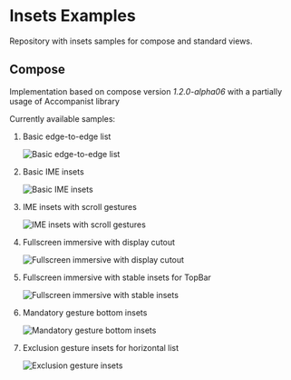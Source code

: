 # Insets Examples

Repository with insets samples for compose and standard views. 

## Compose

Implementation based on compose version *1.2.0-alpha06* with a partially usage of Accompanist library 

Currently available samples:

1. Basic edge-to-edge list 

   ![Basic edge-to-edge list](docs/images/list.gif)

2. Basic IME insets

   ![Basic IME insets](docs/images/basic_ime.gif)

3. IME insets with scroll gestures

   ![IME insets with scroll gestures](docs/images/scroll_ime.gif)

4. Fullscreen immersive with display cutout

   ![Fullscreen immersive with display cutout](docs/images/fullscreen_cutout.gif)

5. Fullscreen immersive with stable insets for TopBar

   ![Fullscreen immersive with stable insets](docs/images/fullscreen_stable.gif)

6. Mandatory gesture bottom insets

   ![Mandatory gesture bottom insets](docs/images/mandatory_gestures.gif)

7. Exclusion gesture insets for horizontal list

   ![Exclusion gesture insets](docs/images/gestures_exclusion.gif)


